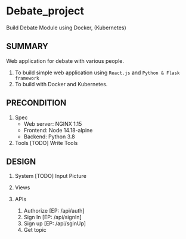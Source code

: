 # Debate_project

Build Debate Module using Docker, (Kubernetes)

## SUMMARY

Web application for debate with various people.

1. To build simple web application using `React.js` and `Python & Flask framework`
2. To build with Docker and Kubernetes.

## PRECONDITION

1. Spec
   - Web server: NGINX 1.15
   - Frontend: Node 14.18-alpine
   - Backend: Python 3.8
2. Tools
   [TODO] Write Tools

## DESIGN

1. System
   [TODO] Input Picture
2. Views

3. APIs
   1. Authorize
      [EP: /api/auth]
   2. Sign In
      [EP: /api/signIn]
   3. Sign up
      [EP: /api/sginUp]
   4. Get topic
